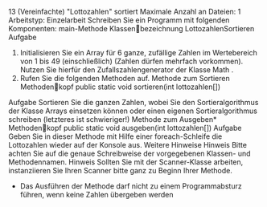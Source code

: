 13 (Vereinfachte) "Lottozahlen" sortiert
Maximale Anzahl an Dateien: 1
Arbeitstyp: Einzelarbeit
Schreiben Sie ein Programm mit folgenden Komponenten:
main-Methode
Klassenbezeichnung LottozahlenSortieren
Aufgabe
1. Initialisieren Sie ein Array für 6 ganze, zufällige Zahlen im Wertebereich von 1 bis 49
   (einschließlich) (Zahlen dürfen mehrfach vorkommen).
   Nutzen Sie hierfür den Zufallszahlengenerator der Klasse Math
   .
2. Rufen Sie die folgenden Methoden auf.
   Methode zum Sortieren
   Methodenkopf public static void sortieren(int lottozahlen[])

Aufgabe
Sortieren Sie die ganzen Zahlen, wobei Sie den Sortieralgorithmus der Klasse
Arrays einsetzen können oder einen eigenen Sortieralgorithmus schreiben (letzteres
ist schwieriger!)
Methode zum Ausgeben*
Methodenkopf public static void ausgeben(int lottozahlen[])
Aufgabe
Geben Sie in dieser Methode mit Hilfe einer foreach-Schleife die
Lottozahlen wieder auf der Konsole aus.
Weitere Hinweise
Hinweis
Bitte achten Sie auf die genaue Schreibweise der vorgegebenen Klassen- und
Methodennamen.
Hinweis
Sollten Sie mit der Scanner-Klasse arbeiten,
instanziieren Sie Ihren Scanner bitte ganz zu Beginn Ihrer Methode.
* Das Ausführen der Methode darf nicht zu einem Programmabsturz führen, wenn keine Zahlen
  übergeben werden